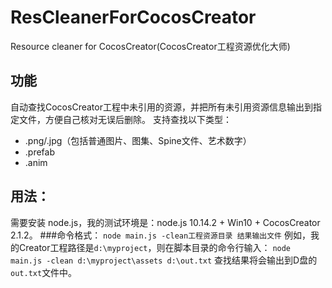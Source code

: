 # ResCleanerForCocosCreator
Resource cleaner for CocosCreator(CocosCreator工程资源优化大师)

## 功能
自动查找CocosCreator工程中未引用的资源，并把所有未引用资源信息输出到指定文件，方便自己核对无误后删除。
支持查找以下类型：
- .png/.jpg（包括普通图片、图集、Spine文件、艺术数字）
- .prefab
- .anim

## 用法：
需要安装 node.js，我的测试环境是：node.js 10.14.2 + Win10 + CocosCreator 2.1.2。
###命令格式：
`node main.js -clean工程资源目录 结果输出文件`
例如，我的Creator工程路径是`d:\myproject`，则在脚本目录的命令行输入：
`node main.js -clean d:\myproject\assets d:\out.txt`
查找结果将会输出到D盘的`out.txt`文件中。

